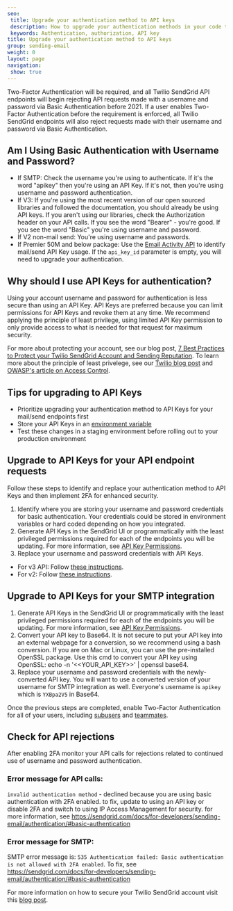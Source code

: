 ```yaml
---
seo:
 title: Upgrade your authentication method to API keys 
 description: How to upgrade your authentication methods in your code to use API keys
 keywords: Authentication, authorization, API key
title: Upgrade your authentication method to API keys 
group: sending-email
weight: 0
layout: page
navigation:
 show: true
---
```


<call-out type="warning">

Two-Factor Authentication will be required, and all Twilio SendGrid API endpoints will begin rejecting API requests made with a username and password via Basic Authentication before 2021. If a user enables Two-Factor Authentication before the requirement is enforced, all Twilio SendGrid endpoints will also reject requests made with their username and password via Basic Authentication.

</call-out>

## Am I Using Basic Authentication with Username and Password?

* If SMTP: Check the username you're using to authenticate. If it's the word "apikey" then you're using an API Key. If it's not, then you're using username and password authentication.
* If V3: If you're using the most recent version of our open sourced libraries and followed the documentation, you should already be using API keys. If you aren't using our libraries, check the Authorization header on your API calls. If you see the word "Bearer" - you're good. If you see the word "Basic" you're using username and password.
* If V2 non-mail send: You're using username and passwords.
* If Premier 50M and below package: Use the [Email Activity API](https://sendgrid.api-docs.io/v3.0/email-activity/) to identify mail/send API Key usage. If the `api_key_id` parameter is empty, you will need to upgrade your authentication.

## Why should I use API Keys for authentication?

Using your account username and password for authentication is less secure than using an API Key. API Keys are preferred because you can limit permissions for API Keys and revoke them at any time. We recommend applying the principle of least privilege, using limited API Key permission to only provide access to what is needed for that request for maximum security.

For more about protecting your account, see our blog post, [7 Best Practices to Protect your Twilio SendGrid Account and Sending Reputation](https://sendgrid.com/blog/7-best-practices-to-protect-your-twilo-sendgrid-account-and-sending-reputation/). To learn more about the principle of least privelege, see our [Twilio blog post](https://www.twilio.com/blog/principle-of-least-privilege-details-best-practices) and [OWASP's article on Access Control](https://owasp.org/www-community/Access_Control).

## Tips for upgrading to API Keys

* Prioritize upgrading your authentication method to API Keys for your mail/send endpoints first
* Store your API Keys in an [environment variable]({{root_url}}/ui/account-and-settings/api-keys/#storing-an-api-key-in-an-environment-variable)
* Test these changes in a staging environment before rolling out to your production environment

## Upgrade to API Keys for your API endpoint requests

Follow these steps to identify and replace your authentication method to API Keys and then implement 2FA for enhanced security.

1. Identify where you are storing your username and password credentials for basic authentication. Your credentials could be stored in environment variables or hard coded depending on how you integrated. 
1. Generate API Keys in the SendGrid UI or programmatically with the least privileged permissions required for each of the endpoints you will be updating. For more information, see [API Key Permissions]({{root_url}}/ui/account-and-settings/api-keys/#api-key-permissions). 
1. Replace your username and password credentials with API Keys.
* For v3 API: Follow [these instructions](https://sendgrid.api-docs.io/v3.0/how-to-use-the-sendgrid-v3-api/api-authentication).
* For v2: Follow [these instructions](https://www.twilio.com/docs/sendgrid/api/v2/using_the_web_api#authentication).

## Upgrade to API Keys for your SMTP integration 

1. Generate API Keys in the SendGrid UI or programmatically with the least privileged permissions required for each of the endpoints you will be updating. For more information, see [API Key Permissions]({{root_url}}/ui/account-and-settings/api-keys/#api-key-permissions). 
1. Convert your API key to Base64. It is not secure to put your API key into an external webpage for a conversion, so we recommend using a bash conversion. If you are on Mac or Linux, you can use the pre-installed OpenSSL package. Use this cmd to convert your API key using OpenSSL: echo -n '<<YOUR_API_KEY>>' | openssl base64.
1. Replace your username and password credentials with the newly-converted API key. You will want to use a converted version of your username for SMTP integration as well. Everyone's username is `apikey` which is `YXBpa2V5` in Base64.

Once the previous steps are completed, enable Two-Factor Authentication for all of your users, including [subusers]({{root_url}}/ui/account-and-settings/subusers/) and [teammates]({{root_url}}/ui/account-and-settings/teammates/).

## Check for API rejections

After enabling 2FA monitor your API calls for rejections related to continued use of username and password authentication. 

### Error message for API calls:

`invalid authentication method` - declined because you are using basic authentication with 2FA enabled. to fix, update to using an API key or disable 2FA and switch to using IP Access Management for security. for more information, see https://sendgrid.com/docs/for-developers/sending-email/authentication/#basic-authentication  

### Error message for SMTP:

SMTP error message is: `535 Authentication failed: Basic authentication is not allowed with 2FA enabled`. To fix, see https://sendgrid.com/docs/for-developers/sending-email/authentication/#basic-authentication 

For more information on how to secure your Twilio SendGrid account visit this [blog post](https://sendgrid.com/blog/7-best-practices-to-protect-your-twilo-sendgrid-account-and-sending-reputation/). 


